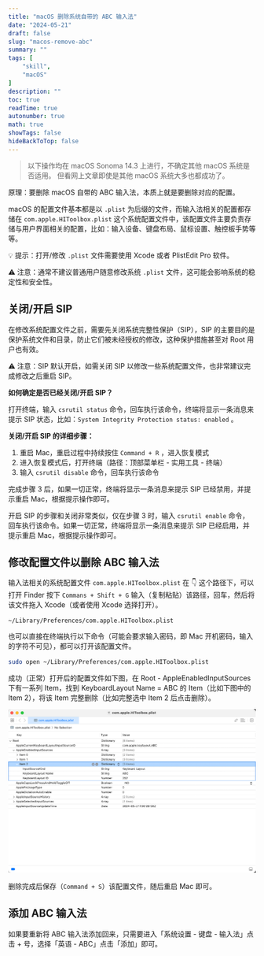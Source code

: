 ```yaml
---
title: "macOS 删除系统自带的 ABC 输入法"
date: "2024-05-21"
draft: false
slug: "macos-remove-abc"
summary: ""
tags: [
    "skill",
    "macOS"
]
description: ""
toc: true
readTime: true
autonumber: true
math: true
showTags: false
hideBackToTop: false
---
```


> 以下操作均在 macOS Sonoma 14.3 上进行，不确定其他 macOS 系统是否适用。
> 但看网上文章即使是其他 macOS 系统大多也都成功了。

原理：要删除 macOS 自带的 ABC 输入法，本质上就是要删除对应的配置。

macOS 的配置文件基本都是以 `.plist` 为后缀的文件，而输入法相关的配置都存储在 `com.apple.HIToolbox.plist` 这个系统配置文件中，该配置文件主要负责存储与用户界面相关的配置，比如：输入设备、键盘布局、鼠标设置、触控板手势等等。

💡 提示：打开/修改 `.plist` 文件需要使用 Xcode 或者 PlistEdit Pro 软件。

⚠️ 注意：通常不建议普通用户随意修改系统 `.plist` 文件，这可能会影响系统的稳定性和安全性。

## 关闭/开启 SIP

在修改系统配置文件之前，需要先关闭系统完整性保护（SIP），SIP 的主要目的是保护系统文件和目录，防止它们被未经授权的修改，这种保护措施甚至对 Root 用户也有效。

⚠️ 注意：SIP 默认开启，如需关闭 SIP 以修改一些系统配置文件，也非常建议完成修改之后重启 SIP。

**如何确定是否已经关闭/开启 SIP？**

打开终端，输入 `csrutil status` 命令，回车执行该命令，终端将显示一条消息来提示 SIP 状态，比如：`System Integrity Protection status: enabled` 。

**关闭/开启 SIP 的详细步骤：**

1. 重启 Mac，重启过程中持续按住 `Command + R` ，进入恢复模式
2. 进入恢复模式后，打开终端（路径：顶部菜单栏 - 实用工具 - 终端）
3. 输入 `csrutil disable` 命令，回车执行该命令

完成步骤 3 后，如果一切正常，终端将显示一条消息来提示 SIP 已经禁用，并提示重启 Mac，根据提示操作即可。

开启 SIP 的步骤和关闭非常类似，仅在步骤 3 时，输入 `csrutil enable` 命令，回车执行该命令。如果一切正常，终端将显示一条消息来提示 SIP 已经启用，并提示重启 Mac，根据提示操作即可。

## 修改配置文件以删除 ABC 输入法

输入法相关的系统配置文件 `com.apple.HIToolbox.plist` 在 👇 这个路径下，可以打开 Finder 按下 `Commans + Shift + G` 输入（复制粘贴）该路径，回车，然后将该文件拖入 Xcode（或者使用 Xcode 选择打开）。

```plaintext
~/Library/Preferences/com.apple.HIToolbox.plist
```

也可以直接在终端执行以下命令（可能会要求输入密码，即 Mac 开机密码，输入的字符不可见），都可以打开该配置文件。

```bash
sudo open ~/Library/Preferences/com.apple.HIToolbox.plist
```

成功（正常）打开后的配置文件如下图，在 Root - AppleEnabledInputSources 下有一系列 Item，找到 KeyboardLayout Name = ABC 的 Item（比如下图中的 Item 2），将该 Item 完整删除（比如完整选中 Item 2 后点击删除）。

![alt text](image.png)

删除完成后保存（`Command + S`）该配置文件，随后重启 Mac 即可。

## 添加 ABC 输入法

如果要重新将 ABC 输入法添加回来，只需要进入「系统设置 - 键盘 - 输入法」点击 + 号，选择「英语 - ABC」点击「添加」即可。

